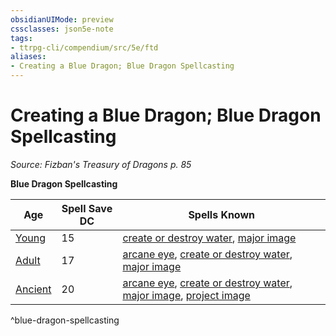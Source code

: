 ```yaml
---
obsidianUIMode: preview
cssclasses: json5e-note
tags:
- ttrpg-cli/compendium/src/5e/ftd
aliases:
- Creating a Blue Dragon; Blue Dragon Spellcasting
---
```

# Creating a Blue Dragon; Blue Dragon Spellcasting
*Source: Fizban's Treasury of Dragons p. 85* 

**Blue Dragon Spellcasting**

| Age | Spell Save DC | Spells Known |
|-----|---------------|--------------|
| [Young](Інструменти%20ДМ/CLI/bestiary/dragon/young-blue-dragon-xmm.md) | 15 | [create or destroy water](Інструменти%20ДМ/CLI/spells/create-or-destroy-water-xphb.md), [major image](Інструменти%20ДМ/CLI/spells/major-image-xphb.md) |
| [Adult](Інструменти%20ДМ/CLI/bestiary/dragon/adult-blue-dragon-xmm.md) | 17 | [arcane eye](Інструменти%20ДМ/CLI/spells/arcane-eye-xphb.md), [create or destroy water](Інструменти%20ДМ/CLI/spells/create-or-destroy-water-xphb.md), [major image](Інструменти%20ДМ/CLI/spells/major-image-xphb.md) |
| [Ancient](Інструменти%20ДМ/CLI/bestiary/dragon/ancient-blue-dragon-xmm.md) | 20 | [arcane eye](Інструменти%20ДМ/CLI/spells/arcane-eye-xphb.md), [create or destroy water](Інструменти%20ДМ/CLI/spells/create-or-destroy-water-xphb.md), [major image](Інструменти%20ДМ/CLI/spells/major-image-xphb.md), [project image](Інструменти%20ДМ/CLI/spells/project-image-xphb.md) |
^blue-dragon-spellcasting